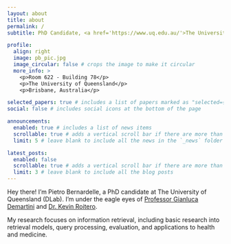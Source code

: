 ```yaml
---
layout: about
title: about
permalink: /
subtitle: PhD Candidate, <a href='https://www.uq.edu.au/'>The University of Queensland</a>

profile:
  align: right
  image: pb_pic.jpg
  image_circular: false # crops the image to make it circular
  more_info: >
    <p>Room 622 - Building 78</p>
    <p>The University of Queensland</p>
    <p>Brisbane, Australia</p>

selected_papers: true # includes a list of papers marked as "selected={true}"
social: false # includes social icons at the bottom of the page

announcements:
  enabled: true # includes a list of news items
  scrollable: true # adds a vertical scroll bar if there are more than 3 news items
  limit: 5 # leave blank to include all the news in the `_news` folder

latest_posts:
  enabled: false
  scrollable: true # adds a vertical scroll bar if there are more than 3 new posts items
  limit: 3 # leave blank to include all the blog posts
---
```


Hey there! I’m Pietro Bernardelle, a PhD candidate at The University of Queensland (DLab). I’m under the eagle eyes of [Professor Gianluca Demartini](https://www.gianlucademartini.net/) and [Dr. Kevin Roitero](https://kevinroitero.com/).

My research focuses on information retrieval, including basic research into retrieval models, query processing, evaluation, and applications to health and medicine.